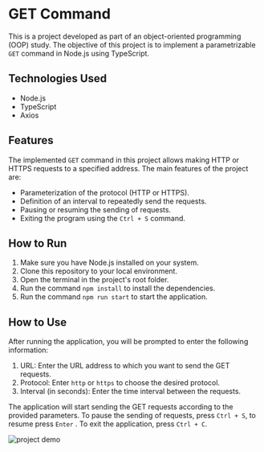 # GET Command

This is a project developed as part of an object-oriented programming (OOP) study. The objective of this project is to implement a parametrizable `GET` command in Node.js using TypeScript.

## Technologies Used

- Node.js
- TypeScript
- Axios

## Features

The implemented `GET` command in this project allows making HTTP or HTTPS requests to a specified address. The main features of the project are:

- Parameterization of the protocol (HTTP or HTTPS).
- Definition of an interval to repeatedly send the requests.
- Pausing or resuming the sending of requests.
- Exiting the program using the `Ctrl + S` command.

## How to Run

1. Make sure you have Node.js installed on your system.
2. Clone this repository to your local environment.
3. Open the terminal in the project's root folder.
4. Run the command `npm install` to install the dependencies.
5. Run the command `npm run start` to start the application.

## How to Use

After running the application, you will be prompted to enter the following information:

1. URL: Enter the URL address to which you want to send the GET requests.
2. Protocol: Enter `http` or `https` to choose the desired protocol.
3. Interval (in seconds): Enter the time interval between the requests.

The application will start sending the GET requests according to the provided parameters. To pause the sending of requests, press `Ctrl + S`, to resume press `Enter` . To exit the application, press `Ctrl + C`.

![project demo](https://github.com/danielofaustino/get-request/demo/recording.gif)



